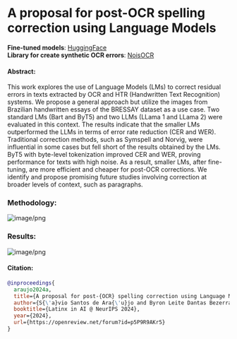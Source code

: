 # A proposal for post-OCR spelling correction using Language Models

**Fine-tuned models**: [HuggingFace](https://huggingface.co/savi8sant8s/ptbr-post-ocr-sc-llm)<br>
**Library for create synthetic OCR errors**: [NoisOCR](https://github.com/savi8sant8s/noisocr)

#### Abstract:
This work explores the use of Language Models (LMs) to correct residual errors in texts extracted by OCR and HTR (Handwritten Text Recognition) systems. We propose a general approach but utilize the images from Brazilian handwritten essays of the BRESSAY dataset as a use case. Two standard LMs (Bart and ByT5) and two LLMs (LLama 1 and LLama 2) were evaluated in this context. The results indicate that the smaller LMs outperformed the LLMs in terms of error rate reduction (CER and WER). Traditional correction methods, such as Symspell and Norvig, were influential in some cases but fell short of the results obtained by the LMs. ByT5 with byte-level tokenization improved CER and WER, proving performance for texts with high noise. As a result, smaller LMs, after fine-tuning, are more efficient and cheaper for post-OCR corrections. We identify and propose promising future studies involving correction at broader levels of context, such as paragraphs.

### Methodology:
![image/png](https://cdn-uploads.huggingface.co/production/uploads/653d44f677c2f094529d86ec/COjrC4jb_CQP7IzIORGuv.png)

### Results:
![image/png](https://cdn-uploads.huggingface.co/production/uploads/653d44f677c2f094529d86ec/cZQ1FfXvpb6SSeiAVyf1W.png)

#### Citation:
```bibtex
@inproceedings{
  araujo2024a,
  title={A proposal for post-{OCR} spelling correction using Language Models},
  author={S{\'a}vio Santos de Ara{\'u}jo and Byron Leite Dantas Bezerra and Arthur Flor de Sousa Neto and Cleber Zanchettin},
  booktitle={Latinx in AI @ NeurIPS 2024},
  year={2024},
  url={https://openreview.net/forum?id=p5P9R9AKr5}
}
```

